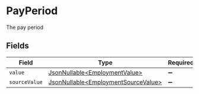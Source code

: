 # PayPeriod

The pay period


## Fields

| Field                                                                                    | Type                                                                                     | Required                                                                                 | Description                                                                              |
| ---------------------------------------------------------------------------------------- | ---------------------------------------------------------------------------------------- | ---------------------------------------------------------------------------------------- | ---------------------------------------------------------------------------------------- |
| `value`                                                                                  | [JsonNullable\<EmploymentValue>](../../models/components/EmploymentValue.md)             | :heavy_minus_sign:                                                                       | N/A                                                                                      |
| `sourceValue`                                                                            | [JsonNullable\<EmploymentSourceValue>](../../models/components/EmploymentSourceValue.md) | :heavy_minus_sign:                                                                       | N/A                                                                                      |